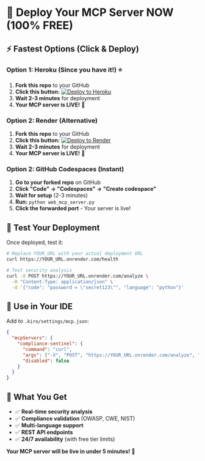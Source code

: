 # 🚀 Deploy Your MCP Server NOW (100% FREE)

## ⚡ Fastest Options (Click & Deploy)

### Option 1: Heroku (Since you have it!) ⭐
1. **Fork this repo** to your GitHub
2. **Click this button:** [![Deploy to Heroku](https://www.herokucdn.com/deploy/button.svg)](https://heroku.com/deploy?template=https://github.com/kalisnetwork/compliance-sentinel)
3. **Wait 2-3 minutes** for deployment
4. **Your MCP server is LIVE!** 🎉

### Option 2: Render (Alternative)
1. **Fork this repo** to your GitHub
2. **Click this button:** [![Deploy to Render](https://render.com/images/deploy-to-render-button.svg)](https://render.com/deploy?repo=https://github.com/kalisnetwork/compliance-sentinel)
3. **Wait 2-3 minutes** for deployment
4. **Your MCP server is LIVE!** 🎉

### Option 2: GitHub Codespaces (Instant)
1. **Go to your forked repo** on GitHub
2. **Click "Code" → "Codespaces" → "Create codespace"**
3. **Wait for setup** (2-3 minutes)
4. **Run:** `python web_mcp_server.py`
5. **Click the forwarded port** - Your server is live!

## 🧪 Test Your Deployment

Once deployed, test it:

```bash
# Replace YOUR_URL with your actual deployment URL
curl https://YOUR_URL.onrender.com/health

# Test security analysis
curl -X POST https://YOUR_URL.onrender.com/analyze \
  -H "Content-Type: application/json" \
  -d '{"code": "password = \"secret123\"", "language": "python"}'
```

## 🔧 Use in Your IDE

Add to `.kiro/settings/mcp.json`:
```json
{
  "mcpServers": {
    "compliance-sentinel": {
      "command": "curl",
      "args": ["-X", "POST", "https://YOUR_URL.onrender.com/analyze", "-H", "Content-Type: application/json", "-d", "@-"],
      "disabled": false
    }
  }
}
```

## 🎯 What You Get

- ✅ **Real-time security analysis**
- ✅ **Compliance validation** (OWASP, CWE, NIST)
- ✅ **Multi-language support**
- ✅ **REST API endpoints**
- ✅ **24/7 availability** (with free tier limits)

**Your MCP server will be live in under 5 minutes!** 🚀